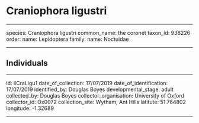 # Craniophora ligustri

---
species: Craniophora ligustri
common_name: the coronet
taxon_id: 938226
order:
  name: Lepidoptera
family:
  name: Noctuidae

---

## Individuals

---
id: ilCraLigu1
date_of_collection: 17/07/2019
date_of_identification: 17/07/2019
identified_by: Douglas Boyes
developmental_stage: adult
collected_by: Douglas Boyes
collector_organisation: University of Oxford
collector_id: Ox0072
collection_site: Wytham, Ant Hills
latitute: 51.764802
longitude: -1.32689

---
